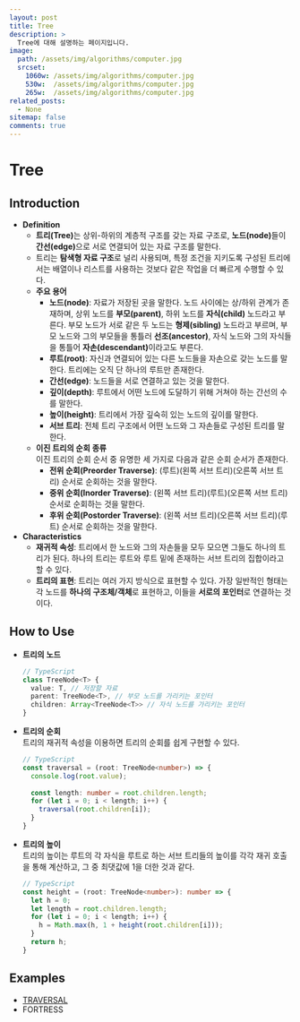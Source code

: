 ```yaml
---
layout: post
title: Tree
description: >
  Tree에 대해 설명하는 페이지입니다.
image: 
  path: /assets/img/algorithms/computer.jpg
  srcset:
    1060w: /assets/img/algorithms/computer.jpg
    530w:  /assets/img/algorithms/computer.jpg
    265w:  /assets/img/algorithms/computer.jpg
related_posts:
  - None
sitemap: false
comments: true
---
```


# Tree

## Introduction
- <b>Definition</b>
  - <b>트리(Tree)</b>는 상위-하위의 계층적 구조를 갖는 자료 구조로, <b>노드(node)</b>들이 <b>간선(edge)</b>으로 서로 연결되어 있는 자료 구조를 말한다.
  - 트리는 <b>탐색형 자료 구조</b>로 널리 사용되며, 특정 조건을 지키도록 구성된 트리에서는 배열이나 리스트를 사용하는 것보다 같은 작업을 더 빠르게 수행할 수 있다.
  - <b>주요 용어</b>
    - <b>노드(node)</b>: 자료가 저장된 곳을 말한다. 노드 사이에는 상/하위 관계가 존재하며, 상위 노드를 <b>부모(parent)</b>, 하위 노드를 <b>자식(child)</b> 노드라고 부른다. 부모 노드가 서로 같은 두 노드는 <b>형제(sibling)</b> 노드라고 부르며, 부모 노드와 그의 부모들을 통틀러 <b>선조(ancestor)</b>, 자식 노드와 그의 자식들을 통틀어 <b>자손(descendant)</b>이라고도 부른다.
    - <b>루트(root)</b>: 자신과 연결되어 있는 다른 노드들을 자손으로 갖는 노드를 말한다. 트리에는 오직 단 하나의 루트만 존재한다.
    - <b>간선(edge)</b>: 노드들을 서로 연결하고 있는 것을 말한다.
    - <b>깊이(depth)</b>: 루트에서 어떤 노드에 도달하기 위해 거쳐야 하는 간선의 수를 말한다.
    - <b>높이(height)</b>: 트리에서 가장 깊숙히 있는 노드의 깊이를 말한다.
    - <b>서브 트리</b>: 전체 트리 구조에서 어떤 노드와 그 자손들로 구성된 트리를 말한다.
  - <b>이진 트리의 순회 종류</b>   
    이진 트리의 순회 순서 중 유명한 세 가지로 다음과 같은 순회 순서가 존재한다.
    - <b>전위 순회(Preorder Traverse)</b>: (루트)(왼쪽 서브 트리)(오른쪽 서브 트리) 순서로 순회하는 것을 말한다.
    - <b>중위 순회(Inorder Traverse)</b>: (왼쪽 서브 트리)(루트)(오른쪽 서브 트리) 순서로 순회하는 것을 말한다.
    - <b>후위 순회(Postorder Traverse)</b>: (왼쪽 서브 트리)(오른쪽 서브 트리)(루트) 순서로 순회하는 것을 말한다.
- <b>Characteristics</b>
  - <b>재귀적 속성</b>: 트리에서 한 노드와 그의 자손들을 모두 모으면 그들도 하나의 트리가 된다. 하나의 트리는 루트와 루트 밑에 존재하는 서브 트리의 집합이라고 할 수 있다.
  - <b>트리의 표현</b>: 트리는 여러 가지 방식으로 표현할 수 있다. 가장 일반적인 형태는 각 노드를 <b>하나의 구조체/객체</b>로 표현하고, 이들을 <b>서로의 포인터</b>로 연결하는 것이다.

## How to Use
- <b>트리의 노드</b>
  ```ts
  // TypeScript
  class TreeNode<T> {
    value: T, // 저장할 자료
    parent: TreeNode<T>, // 부모 노드를 가리키는 포인터
    children: Array<TreeNode<T>> // 자식 노드를 가리키는 포인터
  }
  ```
- <b>트리의 순회</b>   
  트리의 재귀적 속성을 이용하면 트리의 순회를 쉽게 구현할 수 있다.
  ```ts
  // TypeScript
  const traversal = (root: TreeNode<number>) => {
    console.log(root.value);
    
    const length: number = root.children.length;
    for (let i = 0; i < length; i++) {
      traversal(root.children[i]);
    }
  }
  ```
- <b>트리의 높이</b>   
  트리의 높이는 루트의 각 자식을 루트로 하는 서브 트리들의 높이를 각각 재귀 호출을 통해 계산하고, 그 중 최댓값에 1을 더한 것과 같다. 
  ```ts
  // TypeScript
  const height = (root: TreeNode<number>): number => {
    let h = 0;
    let length = root.children.length;
    for (let i = 0; i < length; i++) {
      h = Math.max(h, 1 + height(root.children[i]));
    }
    return h;
  }
  ``` 

## Examples
- <a href="https://github.com/HyunJinNo/Algorithm/blob/main/Tree/TRAVERSAL.ts" target="_blank">TRAVERSAL</a>
- FORTRESS
